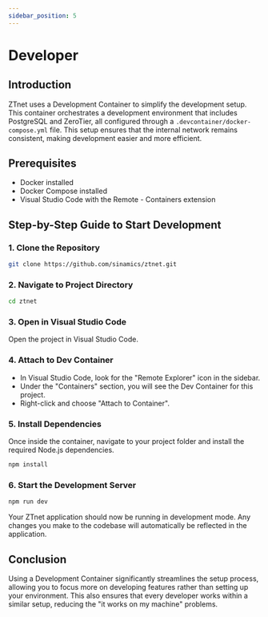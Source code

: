 ```yaml
---
sidebar_position: 5
---
```


# Developer

## Introduction

ZTnet uses a Development Container to simplify the development setup. This container orchestrates a development environment that includes PostgreSQL and ZeroTier, all configured through a `.devcontainer/docker-compose.yml` file. This setup ensures that the internal network remains consistent, making development easier and more efficient.

## Prerequisites

- Docker installed
- Docker Compose installed
- Visual Studio Code with the Remote - Containers extension

## Step-by-Step Guide to Start Development

### 1. Clone the Repository

```bash
git clone https://github.com/sinamics/ztnet.git
```

### 2. Navigate to Project Directory

```bash
cd ztnet
```

### 3. Open in Visual Studio Code

Open the project in Visual Studio Code.

### 4. Attach to Dev Container

- In Visual Studio Code, look for the "Remote Explorer" icon in the sidebar.
- Under the "Containers" section, you will see the Dev Container for this project.
- Right-click and choose "Attach to Container".


### 5. Install Dependencies

Once inside the container, navigate to your project folder and install the required Node.js dependencies.

```bash
npm install
```

### 6. Start the Development Server

```bash
npm run dev
```

Your ZTnet application should now be running in development mode. Any changes you make to the codebase will automatically be reflected in the application.

## Conclusion

Using a Development Container significantly streamlines the setup process, allowing you to focus more on developing features rather than setting up your environment. This also ensures that every developer works within a similar setup, reducing the "it works on my machine" problems.

